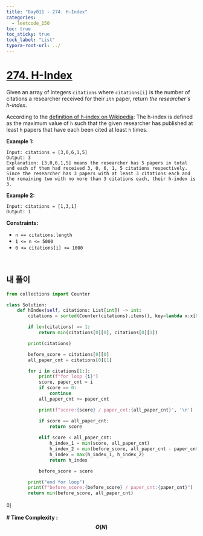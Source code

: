```yaml
---
title: "Day011 - 274. H-Index"
categories:
  - leetcode_150
toc: true
toc_sticky: true
tock_label: "List"
typora-root-url: ../
---
```



# [274. H-Index](https://leetcode.com/problems/h-index/)

Given an array of integers `citations` where `citations[i]` is the number of citations a researcher received for their `ith` paper, return *the researcher's h-index*.

According to the [definition of h-index on Wikipedia](https://en.wikipedia.org/wiki/H-index): The h-index is defined as the maximum value of `h` such that the given researcher has published at least `h` papers that have each been cited at least `h` times.

 

**Example 1:**

```
Input: citations = [3,0,6,1,5]
Output: 3
Explanation: [3,0,6,1,5] means the researcher has 5 papers in total and each of them had received 3, 0, 6, 1, 5 citations respectively.
Since the researcher has 3 papers with at least 3 citations each and the remaining two with no more than 3 citations each, their h-index is 3.
```

**Example 2:**

```
Input: citations = [1,3,1]
Output: 1
```

 

**Constraints:**

- `n == citations.length`
- `1 <= n <= 5000`
- `0 <= citations[i] <= 1000`

<br>

## **내 풀이**

```python
from collections import Counter

class Solution:
    def hIndex(self, citations: List[int]) -> int:
        citations = sorted(Counter(citations).items(), key=lambda x:x[0], reverse=True)

        if len(citations) == 1:
            return min(citations[0][0], citations[0][1])

        print(citations)

        before_score = citations[0][0]
        all_paper_cnt = citations[0][1]

        for i in citations[1:]:
            print(f"for loop {i}")
            score, paper_cnt = i
            if score == 0:
                continue
            all_paper_cnt += paper_cnt

            print(f"score:{score} / paper_cnt:{all_paper_cnt}", '\n')

            if score == all_paper_cnt:
                return score
            
            elif score < all_paper_cnt:
                h_index_1 = min(score, all_paper_cnt)
                h_index_2 = min(before_score, all_paper_cnt - paper_cnt)
                h_index = max(h_index_1, h_index_2)
                return h_index

            before_score = score

        print("end for loop")
        print(f"before_score:{before_score} / paper_cnt:{paper_cnt}")
        return min(before_score, all_paper_cnt)
```

이



**\# Time Complexity  : $$O(N)$$** 

<br>

